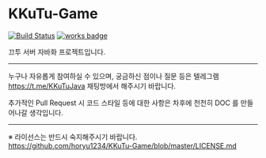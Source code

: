 # KKuTu-Game
[![Build Status](https://travis-ci.org/horyu1234/KKuTu-Game.svg?branch=master)](https://travis-ci.org/horyu1234/KKuTu-Game)
[![works badge](https://cdn.rawgit.com/nikku/works-on-my-machine/v0.2.0/badge.svg)](https://github.com/nikku/works-on-my-machine)

끄투 서버 자바화 프로젝트입니다.

---

누구나 자유롭게 참여하실 수 있으며, 궁금하신 점이나 질문 등은 텔레그램 https://t.me/KKuTuJava 채팅방에서 해주시기 바랍니다.

추가적인 Pull Request 시 코드 스타일 등에 대한 사항은 차후에 천천히 DOC 를 만들어나갈 생각입니다.

---

※ 라이선스는 반드시 숙지해주시기 바랍니다.  
https://github.com/horyu1234/KKuTu-Game/blob/master/LICENSE.md
